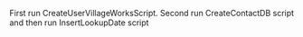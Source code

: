 First run CreateUserVillageWorksScript. Second run CreateContactDB script and then run InsertLookupDate script
